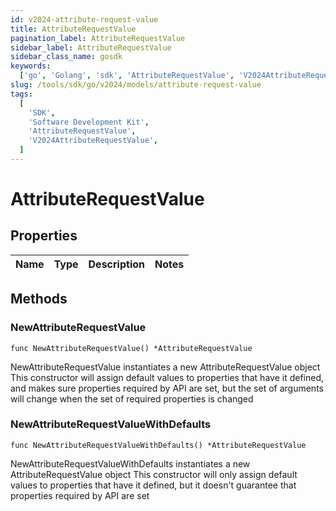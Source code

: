 ```yaml
---
id: v2024-attribute-request-value
title: AttributeRequestValue
pagination_label: AttributeRequestValue
sidebar_label: AttributeRequestValue
sidebar_class_name: gosdk
keywords:
  ['go', 'Golang', 'sdk', 'AttributeRequestValue', 'V2024AttributeRequestValue']
slug: /tools/sdk/go/v2024/models/attribute-request-value
tags:
  [
    'SDK',
    'Software Development Kit',
    'AttributeRequestValue',
    'V2024AttributeRequestValue',
  ]
---
```


# AttributeRequestValue

## Properties

| Name | Type | Description | Notes |
| ---- | ---- | ----------- | ----- |

## Methods

### NewAttributeRequestValue

`func NewAttributeRequestValue() *AttributeRequestValue`

NewAttributeRequestValue instantiates a new AttributeRequestValue object This constructor will assign default values to properties that have it defined, and makes sure properties required by API are set, but the set of arguments will change when the set of required properties is changed

### NewAttributeRequestValueWithDefaults

`func NewAttributeRequestValueWithDefaults() *AttributeRequestValue`

NewAttributeRequestValueWithDefaults instantiates a new AttributeRequestValue object This constructor will only assign default values to properties that have it defined, but it doesn't guarantee that properties required by API are set
